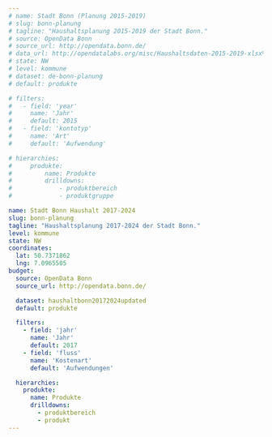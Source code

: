 ```yaml
---
# name: Stadt Bonn (Planung 2015-2019)
# slug: bonn-planung
# tagline: "Haushaltsplanung 2015-2019 der Stadt Bonn."
# source: OpenData Bonn
# source_url: http://opendata.bonn.de/
# data_url: http://opendatalabs.org/misc/Haushaltsdaten-2015-2019-xlsx%20%282%29.csv
# state: NW
# level: kommune
# dataset: de-bonn-planung
# default: produkte

# filters:
#   - field: 'year'
#     name: 'Jahr'
#     default: 2015
#   - field: 'kontotyp'
#     name: 'Art'
#     default: 'Aufwendung'

# hierarchies:
#     produkte:
#         name: Produkte
#         drilldowns:
#             - produktbereich
#             - produktgruppe

name: Stadt Bonn Haushalt 2017-2024
slug: bonn-planung
tagline: "Haushaltsplanung 2017-2024 der Stadt Bonn."
level: kommune
state: NW
coordinates:
  lat: 50.7371862
  lng: 7.0965505
budget:
  source: OpenData Bonn
  source_url: http://opendata.bonn.de/

  dataset: haushaltbonn20172024updated
  default: produkte

  filters:
    - field: 'jahr'
      name: 'Jahr'
      default: 2017
    - field: 'fluss'
      name: 'Kostenart'
      default: 'Aufwendungen'

  hierarchies:
    produkte:
      name: Produkte
      drilldowns:
        - produktbereich
        - produkt
---
```

